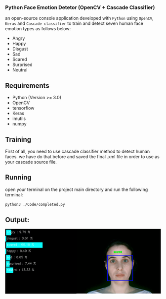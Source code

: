### Python Face Emotion Detetor (OpenCV + Cascade Classifier)
an open-source console application developed with `Python` using `OpenCV`, `Keras` and `Cascade classifier` to train and detect seven human face emotion types as follows below:
* Angry
* Happy
* Disgust
* Sad
* Scared
* Surprised
* Neutral

## Requirements
- Python (Version >= 3.0)
- OpenCV
- tensorflow
- Keras
- imutils
- numpy

## Training
First of all, you need to  use cascade classifier method to detect human faces. we have  do that before and saved the final .xml file in order to use as your cascade source file.  
## Running
open your terminal on the project main directory and run the following terminal:
```bash
python3 ./Code/completed.py
```

## Output:
![](https://github.com/mohammadJaliliTorkamani/Face-Emotions-Detector/blob/master/media/ezgif.com-gif-maker.gif)
